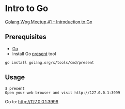 # Intro to Go
[Golang Wpg Meetup #1 - Introduction to Go](https://www.meetup.com/Golang-Wpg-Meetup/events/238034688/)

## Prerequisites
- [Go](https://golang.org)
- Install Go [present](https://godoc.org/golang.org/x/tools/present) tool
```
go install golang.org/x/tools/cmd/present
```

## Usage
```
$ present
Open your web browser and visit http://127.0.0.1:3999
```

Go to: http://127.0.0.1:3999




